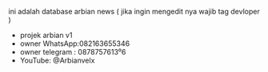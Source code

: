 ini adalah database arbian news ( jika ingin mengedit nya wajib tag devloper )
- projek arbian v1
- owner WhatsApp:082163655346
- owner telegram : 0878757613⁰6
- YouTube: @Arbianvelx

